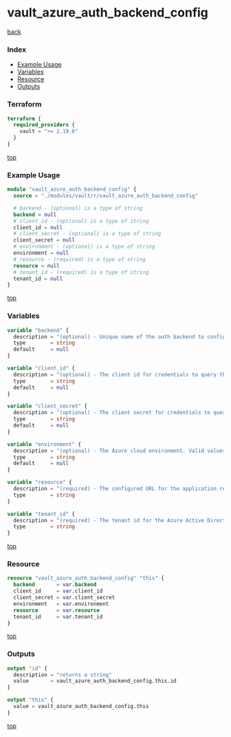 # vault_azure_auth_backend_config

[back](../vault.md)

### Index

- [Example Usage](#example-usage)
- [Variables](#variables)
- [Resource](#resource)
- [Outputs](#outputs)

### Terraform

```terraform
terraform {
  required_providers {
    vault = ">= 2.19.0"
  }
}
```

[top](#index)

### Example Usage

```terraform
module "vault_azure_auth_backend_config" {
  source = "./modules/vault/r/vault_azure_auth_backend_config"

  # backend - (optional) is a type of string
  backend = null
  # client_id - (optional) is a type of string
  client_id = null
  # client_secret - (optional) is a type of string
  client_secret = null
  # environment - (optional) is a type of string
  environment = null
  # resource - (required) is a type of string
  resource = null
  # tenant_id - (required) is a type of string
  tenant_id = null
}
```

[top](#index)

### Variables

```terraform
variable "backend" {
  description = "(optional) - Unique name of the auth backend to configure."
  type        = string
  default     = null
}

variable "client_id" {
  description = "(optional) - The client id for credentials to query the Azure APIs. Currently read permissions to query compute resources are required."
  type        = string
  default     = null
}

variable "client_secret" {
  description = "(optional) - The client secret for credentials to query the Azure APIs"
  type        = string
  default     = null
}

variable "environment" {
  description = "(optional) - The Azure cloud environment. Valid values: AzurePublicCloud, AzureUSGovernmentCloud, AzureChinaCloud, AzureGermanCloud."
  type        = string
  default     = null
}

variable "resource" {
  description = "(required) - The configured URL for the application registered in Azure Active Directory."
  type        = string
}

variable "tenant_id" {
  description = "(required) - The tenant id for the Azure Active Directory organization."
  type        = string
}
```

[top](#index)

### Resource

```terraform
resource "vault_azure_auth_backend_config" "this" {
  backend       = var.backend
  client_id     = var.client_id
  client_secret = var.client_secret
  environment   = var.environment
  resource      = var.resource
  tenant_id     = var.tenant_id
}
```

[top](#index)

### Outputs

```terraform
output "id" {
  description = "returns a string"
  value       = vault_azure_auth_backend_config.this.id
}

output "this" {
  value = vault_azure_auth_backend_config.this
}
```

[top](#index)